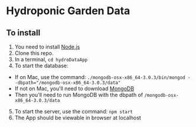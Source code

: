 # Hydroponic Garden Data

## To install

1. You need to install [Node.js](https://nodejs.org/download/)
2. Clone this repo.
3. In a terminal, `cd hydroDataApp`
4. To start the database:
  * If on Mac, use the command:
  ```./mongodb-osx-x86_64-3.0.3/bin/mongod --dbpath="/mongodb-osx-x86_64-3.0.3/data"```
  * If not on Mac, you'll need to download [MongoDB](https://www.mongodb.org/downloads)
  * Then you'll need to run MongoDB with the dbpath of `/mongodb-osx-x86_64-3.0.3/data`
5. To start the server, use the command: `npm start`
6. The App should be viewable in browser at localhost
